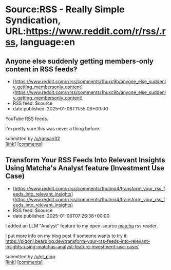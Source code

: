 # Source:RSS - Really Simple Syndication, URL:https://www.reddit.com/r/rss/.rss, language:en

## Anyone else suddenly getting members-only content in RSS feeds?
 - [https://www.reddit.com/r/rss/comments/1huxc9b/anyone_else_suddenly_getting_membersonly_content](https://www.reddit.com/r/rss/comments/1huxc9b/anyone_else_suddenly_getting_membersonly_content)
 - RSS feed: $source
 - date published: 2025-01-06T11:55:09+00:00

<!-- SC_OFF --><div class="md"><p>YouTube RSS feeds.</p> <p>I&#39;m pretty sure this was never a thing before.</p> </div><!-- SC_ON --> &#32; submitted by &#32; <a href="https://www.reddit.com/user/ransan32"> /u/ransan32 </a> <br/> <span><a href="https://www.reddit.com/r/rss/comments/1huxc9b/anyone_else_suddenly_getting_membersonly_content/">[link]</a></span> &#32; <span><a href="https://www.reddit.com/r/rss/comments/1huxc9b/anyone_else_suddenly_getting_membersonly_content/">[comments]</a></span>

## Transform Your RSS Feeds Into Relevant Insights Using Matcha's Analyst feature (Investment Use Case)
 - [https://www.reddit.com/r/rss/comments/1hutmx4/transform_your_rss_feeds_into_relevant_insights](https://www.reddit.com/r/rss/comments/1hutmx4/transform_your_rss_feeds_into_relevant_insights)
 - RSS feed: $source
 - date published: 2025-01-06T07:26:38+00:00

<!-- SC_OFF --><div class="md"><p>I added an LLM &quot;Analyst&quot; feature to my open-source <a href="https://github.com/piqoni/matcha">matcha</a> rss reader. </p> <p>I put more info on my blog post if someone wants to try it:<br/> <a href="https://piqoni.bearblog.dev/transform-your-rss-feeds-into-relevant-insights-using-matchas-analyst-feature-investment-use-case/">https://piqoni.bearblog.dev/transform-your-rss-feeds-into-relevant-insights-using-matchas-analyst-feature-investment-use-case/</a> </p> </div><!-- SC_ON --> &#32; submitted by &#32; <a href="https://www.reddit.com/user/el_piqo"> /u/el_piqo </a> <br/> <span><a href="https://www.reddit.com/r/rss/comments/1hutmx4/transform_your_rss_feeds_into_relevant_insights/">[link]</a></span> &#32; <span><a href="https://www.reddit.com/r/rss/comments/1hutmx4/transform_your_rss_feeds_into_relevant_insights/">[comments]</a></span>


